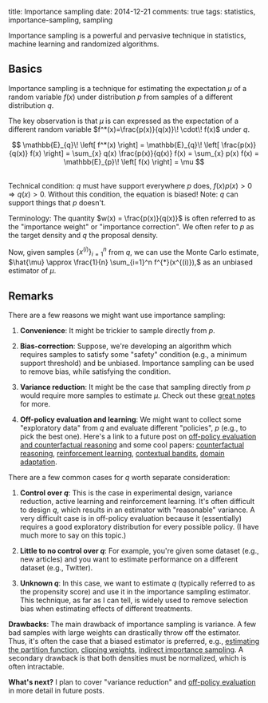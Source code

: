 title: Importance sampling
date: 2014-12-21
comments: true
tags: statistics, importance-sampling, sampling

Importance sampling is a powerful and pervasive technique in statistics, machine
learning and randomized algorithms.

Basics
------

Importance sampling is a technique for estimating the expectation $\mu$ of a
random variable $f(x)$ under distribution $p$ from samples of a different
distribution $q.$

The key observation is that $\mu$ is can expressed as the expectation of a
different random variable $f^*(x)=\frac{p(x)}{q(x)}\! \cdot\! f(x)$ under $q.$

$$
\mathbb{E}_{q}\! \left[ f^*(x) \right] = \mathbb{E}_{q}\! \left[ \frac{p(x)}{q(x)} f(x) \right] = \sum_{x} q(x) \frac{p(x)}{q(x)} f(x) = \sum_{x} p(x) f(x) = \mathbb{E}_{p}\! \left[ f(x) \right] = \mu
$$

<br/>Technical condition: $q$ must have support everywhere $p$ does, $f(x) p(x) > 0
\Rightarrow q(x) > 0.$  Without this condition, the equation is biased!  Note: $q$
can support things that $p$ doesn't.

Terminology: The quantity $w(x) = \frac{p(x)}{q(x)}$ is often referred to as the
"importance weight" or "importance correction". We often refer to $p$ as the
target density and $q$ the proposal density.

Now, given samples $\{ x^{(i)} \}_{i=1}^{n}$ from $q,$ we can use the Monte
Carlo estimate, $\hat{\mu} \approx \frac{1}{n} \sum_{i=1}^n f^{*}(x^{(i)}),$ as
an unbiased estimator of $\mu.$

Remarks
-------

There are a few reasons we might want use importance sampling:

  1. **Convenience**: It might be trickier to sample directly from $p.$

  2. **Bias-correction**: Suppose, we're developing an algorithm which requires
     samples to satisfy some "safety" condition (e.g., a minimum support
     threshold) and be unbiased. Importance sampling can be used to remove bias,
     while satisfying the condition.

  3. **Variance reduction**: It might be the case that sampling directly from
     $p$ would require more samples to estimate $\mu.$ Check out these
     [great notes](http://www.columbia.edu/~mh2078/MCS04/MCS_var_red2.pdf) for
     more.

  4. **Off-policy evaluation and learning**: We might want to collect some
     "exploratory data" from $q$ and evaluate different "policies", $p$ (e.g.,
     to pick the best one). Here's a link to a future post on
     [off-policy evaluation and counterfactual reasoning](https://timvieira.github.io/blog/post/2016/12/19/counterfactual-reasoning-and-learning-from-logged-data/)
     and some cool papers:
     [counterfactual reasoning](http://arxiv.org/abs/1209.2355),
     [reinforcement learning](http://arxiv.org/abs/cs/0204043),
     [contextual bandits](http://arxiv.org/abs/1103.4601),
     [domain adaptation](http://papers.nips.cc/paper/4156-learning-bounds-for-importance-weighting.pdf).

There are a few common cases for $q$ worth separate consideration:

  1. **Control over $q$**: This is the case in experimental design, variance
     reduction, active learning and reinforcement learning. It's often difficult
     to design $q,$ which results in an estimator with "reasonable" variance. A
     very difficult case is in off-policy evaluation because it (essentially)
     requires a good exploratory distribution for every possible policy. (I have
     much more to say on this topic.)

  2. **Little to no control over $q$**: For example, you're given some dataset
     (e.g., new articles) and you want to estimate performance on a different
     dataset (e.g., Twitter).

  3. **Unknown $q$**: In this case, we want to estimate $q$ (typically referred
     to as the propensity score) and use it in the importance sampling
     estimator. This technique, as far as I can tell, is widely used to remove
     selection bias when estimating effects of different treatments.

**Drawbacks**: The main drawback of importance sampling is variance. A few bad
samples with large weights can drastically throw off the estimator. Thus, it's
often the case that a biased estimator is preferred, e.g.,
[estimating the partition function](https://hips.seas.harvard.edu/blog/2013/01/14/unbiased-estimators-of-partition-functions-are-basically-lower-bounds/),
[clipping weights](http://arxiv.org/abs/1209.2355),
[indirect importance sampling](http://arxiv.org/abs/cs/0204043). A secondary
drawback is that both densities must be normalized, which is often intractable.

**What's next?** I plan to cover "variance reduction" and
[off-policy evaluation](https://timvieira.github.io/blog/post/2016/12/19/counterfactual-reasoning-and-learning-from-logged-data/)
in more detail in future posts.
